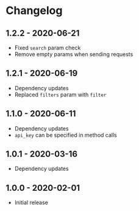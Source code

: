 # Changelog

## 1.2.2 - 2020-06-21
* Fixed `search` param check
* Remove empty params when sending requests

## 1.2.1 - 2020-06-19
* Dependency updates
* Replaced `filters` param with `filter`

## 1.1.0 - 2020-06-11
* Dependency updates
* `api_key` can be specified in method calls

## 1.0.1 - 2020-03-16
* Dependency updates

## 1.0.0 - 2020-02-01
* Initial release
